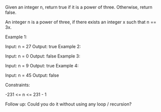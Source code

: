 Given an integer n, return true if it is a power of three. Otherwise, return false.

An integer n is a power of three, if there exists an integer x such that n == 3x.

 

Example 1:

Input: n = 27
Output: true
Example 2:

Input: n = 0
Output: false
Example 3:

Input: n = 9
Output: true
Example 4:

Input: n = 45
Output: false
 

Constraints:

-231 <= n <= 231 - 1
 

Follow up: Could you do it without using any loop / recursion?